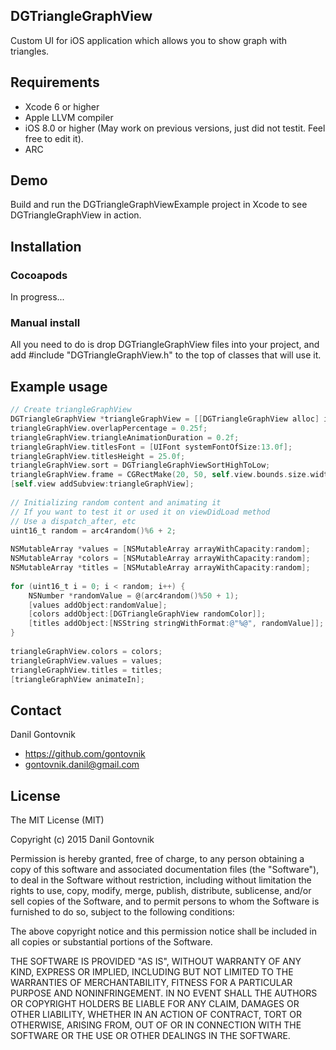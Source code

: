 ## DGTriangleGraphView
Custom UI for iOS application which allows you to show graph with triangles.

## Requirements
* Xcode 6 or higher
* Apple LLVM compiler
* iOS 8.0 or higher (May work on previous versions, just did not testit. Feel free to edit it).
* ARC

## Demo

Build and run the DGTriangleGraphViewExample project in Xcode to see DGTriangleGraphView in action.

## Installation

### Cocoapods

In progress...

### Manual install

All you need to do is drop DGTriangleGraphView files into your project, and add #include "DGTriangleGraphView.h" to the top of classes that will use it.

## Example usage

``` objective-c
// Create triangleGraphView
DGTriangleGraphView *triangleGraphView = [[DGTriangleGraphView alloc] init];
triangleGraphView.overlapPercentage = 0.25f;
triangleGraphView.triangleAnimationDuration = 0.2f;
triangleGraphView.titlesFont = [UIFont systemFontOfSize:13.0f];
triangleGraphView.titlesHeight = 25.0f;
triangleGraphView.sort = DGTriangleGraphViewSortHighToLow;
triangleGraphView.frame = CGRectMake(20, 50, self.view.bounds.size.width - 40, 200);
[self.view addSubview:triangleGraphView];
    
// Initializing random content and animating it
// If you want to test it or used it on viewDidLoad method
// Use a dispatch_after, etc
uint16_t random = arc4random()%6 + 2;
    
NSMutableArray *values = [NSMutableArray arrayWithCapacity:random];
NSMutableArray *colors = [NSMutableArray arrayWithCapacity:random];
NSMutableArray *titles = [NSMutableArray arrayWithCapacity:random];
    
for (uint16_t i = 0; i < random; i++) {
    NSNumber *randomValue = @(arc4random()%50 + 1);
    [values addObject:randomValue];
    [colors addObject:[DGTriangleGraphView randomColor]];
    [titles addObject:[NSString stringWithFormat:@"%@", randomValue]];
}
    
triangleGraphView.colors = colors;
triangleGraphView.values = values;
triangleGraphView.titles = titles;
[triangleGraphView animateIn];
```

## Contact

Danil Gontovnik

- https://github.com/gontovnik
- gontovnik.danil@gmail.com


## License

The MIT License (MIT)

Copyright (c) 2015 Danil Gontovnik

Permission is hereby granted, free of charge, to any person obtaining a copy
of this software and associated documentation files (the "Software"), to deal
in the Software without restriction, including without limitation the rights
to use, copy, modify, merge, publish, distribute, sublicense, and/or sell
copies of the Software, and to permit persons to whom the Software is
furnished to do so, subject to the following conditions:

The above copyright notice and this permission notice shall be included in all
copies or substantial portions of the Software.

THE SOFTWARE IS PROVIDED "AS IS", WITHOUT WARRANTY OF ANY KIND, EXPRESS OR
IMPLIED, INCLUDING BUT NOT LIMITED TO THE WARRANTIES OF MERCHANTABILITY,
FITNESS FOR A PARTICULAR PURPOSE AND NONINFRINGEMENT. IN NO EVENT SHALL THE
AUTHORS OR COPYRIGHT HOLDERS BE LIABLE FOR ANY CLAIM, DAMAGES OR OTHER
LIABILITY, WHETHER IN AN ACTION OF CONTRACT, TORT OR OTHERWISE, ARISING FROM,
OUT OF OR IN CONNECTION WITH THE SOFTWARE OR THE USE OR OTHER DEALINGS IN THE
SOFTWARE.
